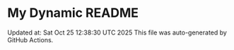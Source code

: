 # My Dynamic README
Updated at: Sat Oct 25 12:38:30 UTC 2025
This file was auto-generated by GitHub Actions.
